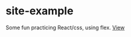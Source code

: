 # site-example
Some fun practicing React/css, using flex.
[View](https://pmcmahan1.github.io/site-example/)
